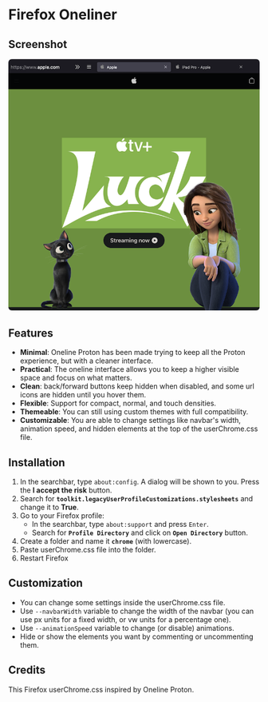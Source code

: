 # Firefox Oneliner


## Screenshot


![screenshot](https://github.com/stonevil/Firefox-Oneliner/blob/main/assets/screenshot.png?raw=true)


## Features

- **Minimal**: Oneline Proton has been made trying to keep all the Proton experience, but with a cleaner interface.
- **Practical**: The oneline interface allows you to keep a higher visible space and focus on what matters.
- **Clean**: back/forward buttons keep hidden when disabled, and some url icons are hidden until you hover them.
- **Flexible**: Support for compact, normal, and touch densities.
- **Themeable**: You can still using custom themes with full compatibility.
- **Customizable**: You are able to change settings like navbar's width, animation speed, and hidden elements at the top of the userChrome.css file.


## Installation

1. In the searchbar, type `about:config`. A dialog will be shown to you. Press the **I accept the risk** button.
2. Search for **`toolkit.legacyUserProfileCustomizations.stylesheets`** and change it to **True**.
3. Go to your Firefox profile:
   - In the searchbar, type `about:support` and press `Enter`.
   - Search for **`Profile Directory`** and click on **`Open Directory`** button.
4. Create a folder and name it **`chrome`** (with lowercase).
5. Paste userChrome.css file into the folder.
6. Restart Firefox


## Customization

- You can change some settings inside the userChrome.css file.
- Use `--navbarWidth` variable to change the width of the navbar (you can use px units for a fixed width, or vw units for a percentage one).
- Use `--animationSpeed` variable to change (or disable) animations.
- Hide or show the elements you want by commenting or uncommenting them.


## Credits

This Firefox userChrome.css inspired by Oneline Proton.
